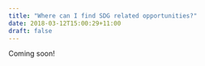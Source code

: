 ```yaml
---
title: "Where can I find SDG related opportunities?"
date: 2018-03-12T15:00:29+11:00
draft: false
---
```


Coming soon!